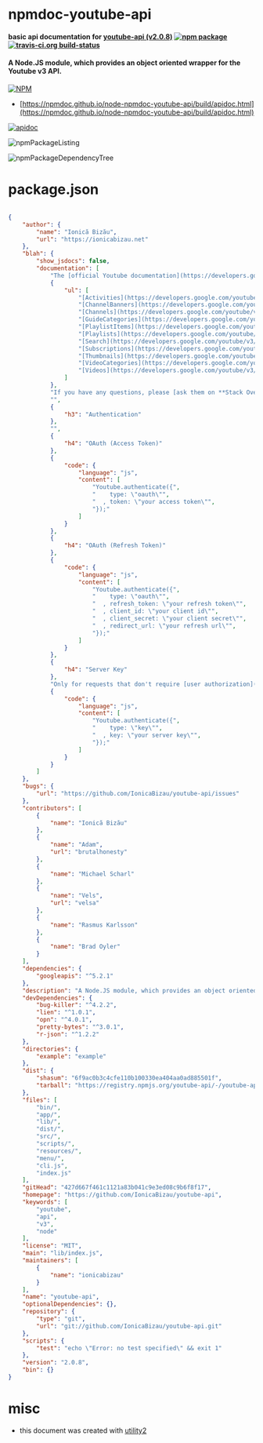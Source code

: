 # npmdoc-youtube-api

#### basic api documentation for  [youtube-api (v2.0.8)](https://github.com/IonicaBizau/youtube-api)  [![npm package](https://img.shields.io/npm/v/npmdoc-youtube-api.svg?style=flat-square)](https://www.npmjs.org/package/npmdoc-youtube-api) [![travis-ci.org build-status](https://api.travis-ci.org/npmdoc/node-npmdoc-youtube-api.svg)](https://travis-ci.org/npmdoc/node-npmdoc-youtube-api)

#### A Node.JS module, which provides an object oriented wrapper for the Youtube v3 API.

[![NPM](https://nodei.co/npm/youtube-api.png?downloads=true&downloadRank=true&stars=true)](https://www.npmjs.com/package/youtube-api)

- [https://npmdoc.github.io/node-npmdoc-youtube-api/build/apidoc.html](https://npmdoc.github.io/node-npmdoc-youtube-api/build/apidoc.html)

[![apidoc](https://npmdoc.github.io/node-npmdoc-youtube-api/build/screenCapture.buildCi.browser.%252Ftmp%252Fbuild%252Fapidoc.html.png)](https://npmdoc.github.io/node-npmdoc-youtube-api/build/apidoc.html)

![npmPackageListing](https://npmdoc.github.io/node-npmdoc-youtube-api/build/screenCapture.npmPackageListing.svg)

![npmPackageDependencyTree](https://npmdoc.github.io/node-npmdoc-youtube-api/build/screenCapture.npmPackageDependencyTree.svg)



# package.json

```json

{
    "author": {
        "name": "Ionică Bizău",
        "url": "https://ionicabizau.net"
    },
    "blah": {
        "show_jsdocs": false,
        "documentation": [
            "The [official Youtube documentation](https://developers.google.com/youtube/v3/docs/) is a very useful resource.",
            {
                "ul": [
                    "[Activities](https://developers.google.com/youtube/v3/docs/activities)",
                    "[ChannelBanners](https://developers.google.com/youtube/v3/docs/channelBanners)",
                    "[Channels](https://developers.google.com/youtube/v3/docs/channels)",
                    "[GuideCategories](https://developers.google.com/youtube/v3/docs/guideCategories)",
                    "[PlaylistItems](https://developers.google.com/youtube/v3/docs/playlistItems)",
                    "[Playlists](https://developers.google.com/youtube/v3/docs/playlists)",
                    "[Search](https://developers.google.com/youtube/v3/docs/search)",
                    "[Subscriptions](https://developers.google.com/youtube/v3/docs/subscriptions)",
                    "[Thumbnails](https://developers.google.com/youtube/v3/docs/thumbnails)",
                    "[VideoCategories](https://developers.google.com/youtube/v3/docs/videoCategories)",
                    "[Videos](https://developers.google.com/youtube/v3/docs/videos)"
                ]
            },
            "If you have any questions, please [ask them on **Stack Overflow**](https://stackoverflow.com/questions/ask) and eventually [open an issue](https://github.com/IonicaBizau/youtube-api/issues/new) and link your question there.",
            "",
            {
                "h3": "Authentication"
            },
            "",
            {
                "h4": "OAuth (Access Token)"
            },
            {
                "code": {
                    "language": "js",
                    "content": [
                        "Youtube.authenticate({",
                        "    type: \"oauth\"",
                        "  , token: \"your access token\"",
                        "});"
                    ]
                }
            },
            {
                "h4": "OAuth (Refresh Token)"
            },
            {
                "code": {
                    "language": "js",
                    "content": [
                        "Youtube.authenticate({",
                        "    type: \"oauth\"",
                        "  , refresh_token: \"your refresh token\"",
                        "  , client_id: \"your client id\"",
                        "  , client_secret: \"your client secret\"",
                        "  , redirect_url: \"your refresh url\"",
                        "});"
                    ]
                }
            },
            {
                "h4": "Server Key"
            },
            "Only for requests that don't require [user authorization](https://developers.google.com/youtube/v3/guides/authentication) (certain list operations)",
            {
                "code": {
                    "language": "js",
                    "content": [
                        "Youtube.authenticate({",
                        "    type: \"key\"",
                        "  , key: \"your server key\"",
                        "});"
                    ]
                }
            }
        ]
    },
    "bugs": {
        "url": "https://github.com/IonicaBizau/youtube-api/issues"
    },
    "contributors": [
        {
            "name": "Ionică Bizău"
        },
        {
            "name": "Adam",
            "url": "brutalhonesty"
        },
        {
            "name": "Michael Scharl"
        },
        {
            "name": "Vels",
            "url": "velsa"
        },
        {
            "name": "Rasmus Karlsson"
        },
        {
            "name": "Brad Oyler"
        }
    ],
    "dependencies": {
        "googleapis": "^5.2.1"
    },
    "description": "A Node.JS module, which provides an object oriented wrapper for the Youtube v3 API.",
    "devDependencies": {
        "bug-killer": "^4.2.2",
        "lien": "^1.0.1",
        "opn": "^4.0.1",
        "pretty-bytes": "^3.0.1",
        "r-json": "^1.2.2"
    },
    "directories": {
        "example": "example"
    },
    "dist": {
        "shasum": "6f9ac0b3c4cfe110b100330ea404aa0ad885501f",
        "tarball": "https://registry.npmjs.org/youtube-api/-/youtube-api-2.0.8.tgz"
    },
    "files": [
        "bin/",
        "app/",
        "lib/",
        "dist/",
        "src/",
        "scripts/",
        "resources/",
        "menu/",
        "cli.js",
        "index.js"
    ],
    "gitHead": "427d667f461c1121a83b041c9e3ed08c9b6f8f17",
    "homepage": "https://github.com/IonicaBizau/youtube-api",
    "keywords": [
        "youtube",
        "api",
        "v3",
        "node"
    ],
    "license": "MIT",
    "main": "lib/index.js",
    "maintainers": [
        {
            "name": "ionicabizau"
        }
    ],
    "name": "youtube-api",
    "optionalDependencies": {},
    "repository": {
        "type": "git",
        "url": "git://github.com/IonicaBizau/youtube-api.git"
    },
    "scripts": {
        "test": "echo \"Error: no test specified\" && exit 1"
    },
    "version": "2.0.8",
    "bin": {}
}
```



# misc
- this document was created with [utility2](https://github.com/kaizhu256/node-utility2)
